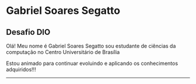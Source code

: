 # Gabriel Soares Segatto

## Desafio DIO 

Olá! Meu nome é Gabriel Soares Segatto sou estudante de ciências da computação no Centro Universitário de Brasília

Estou animado para continuar evoluindo e aplicando os conhecimentos adquiridos!!!

---
